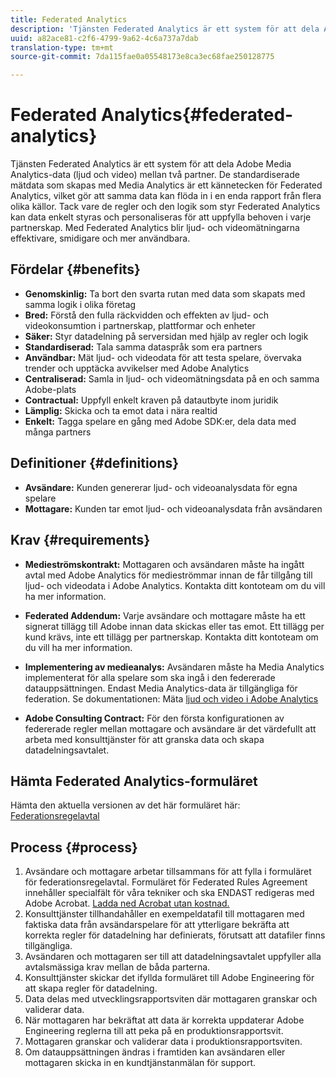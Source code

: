 ```yaml
---
title: Federated Analytics
description: 'Tjänsten Federated Analytics är ett system för att dela Adobe Media Analytics-data (ljud och video) mellan två partner. '
uuid: a82ace81-c2f6-4799-9a62-4c6a737a7dab
translation-type: tm+mt
source-git-commit: 7da115fae0a05548173e8ca3ec68fae250128775

---
```



# Federated Analytics{#federated-analytics}

Tjänsten Federated Analytics är ett system för att dela Adobe Media Analytics-data (ljud och video) mellan två partner.
De standardiserade mätdata som skapas med Media Analytics är ett kännetecken för Federated Analytics, vilket gör att samma data kan flöda in i en enda rapport från flera olika källor.
Tack vare de regler och den logik som styr Federated Analytics kan data enkelt styras och personaliseras för att uppfylla behoven i varje partnerskap.
Med Federated Analytics blir ljud- och videomätningarna effektivare, smidigare och mer användbara.

## Fördelar {#benefits}

* **Genomskinlig:** Ta bort den svarta rutan med data som skapats med samma logik i olika företag
* **Bred:** Förstå den fulla räckvidden och effekten av ljud- och videokonsumtion i partnerskap, plattformar och enheter
* **Säker:** Styr datadelning på serversidan med hjälp av regler och logik
* **Standardiserad:** Tala samma dataspråk som era partners
* **Användbar:** Mät ljud- och videodata för att testa spelare, övervaka trender och upptäcka avvikelser med Adobe Analytics
* **Centraliserad:** Samla in ljud- och videomätningsdata på en och samma Adobe-plats
* **Contractual:** Uppfyll enkelt kraven på datautbyte inom juridik
* **Lämplig:** Skicka och ta emot data i nära realtid
* **Enkelt:** Tagga spelare en gång med Adobe SDK:er, dela data med många partners

## Definitioner {#definitions}

* **Avsändare:** Kunden genererar ljud- och videoanalysdata för egna spelare
* **Mottagare:** Kunden tar emot ljud- och videoanalysdata från avsändaren

## Krav {#requirements}

* **Medieströmskontrakt:** Mottagaren och avsändaren måste ha ingått avtal med Adobe Analytics för medieströmmar innan de får tillgång till ljud- och videodata i Adobe Analytics. Kontakta ditt kontoteam om du vill ha mer information.
* **Federated Addendum:** Varje avsändare och mottagare måste ha ett signerat tillägg till Adobe innan data skickas eller tas emot. Ett tillägg per kund krävs, inte ett tillägg per partnerskap. Kontakta ditt kontoteam om du vill ha mer information.
* **Implementering av medieanalys:** Avsändaren måste ha Media Analytics implementerat för alla spelare som ska ingå i den federerade datauppsättningen. Endast Media Analytics-data är tillgängliga för federation. Se dokumentationen: Mäta [ljud och video i Adobe Analytics](/help/media-overview.md)

* **Adobe Consulting Contract:** För den första konfigurationen av federerade regler mellan mottagare och avsändare är det värdefullt att arbeta med konsulttjänster för att granska data och skapa datadelningsavtalet.

## Hämta Federated Analytics-formuläret

Hämta den aktuella versionen av det här formuläret här: [Federationsregelavtal](https://github.com/AdobeDocs/media-analytics.en/blob/master/help/federated-analytics-form.pdf)

## Process {#process}

1. Avsändare och mottagare arbetar tillsammans för att fylla i formuläret för federationsregelavtal. Formuläret för Federated Rules Agreement innehåller specialfält för våra tekniker och ska ENDAST redigeras med Adobe Acrobat. [Ladda ned Acrobat utan kostnad.](https://get.adobe.com/reader/)
1. Konsulttjänster tillhandahåller en exempeldatafil till mottagaren med faktiska data från avsändarspelare för att ytterligare bekräfta att korrekta regler för datadelning har definierats, förutsatt att datafiler finns tillgängliga.
1. Avsändaren och mottagaren ser till att datadelningsavtalet uppfyller alla avtalsmässiga krav mellan de båda parterna.
1. Konsulttjänster skickar det ifyllda formuläret till Adobe Engineering för att skapa regler för datadelning.
1. Data delas med utvecklingsrapportsviten där mottagaren granskar och validerar data.
1. När mottagaren har bekräftat att data är korrekta uppdaterar Adobe Engineering reglerna till att peka på en produktionsrapportsvit.
1. Mottagaren granskar och validerar data i produktionsrapportsviten.
1. Om datauppsättningen ändras i framtiden kan avsändaren eller mottagaren skicka in en kundtjänstanmälan för support.

